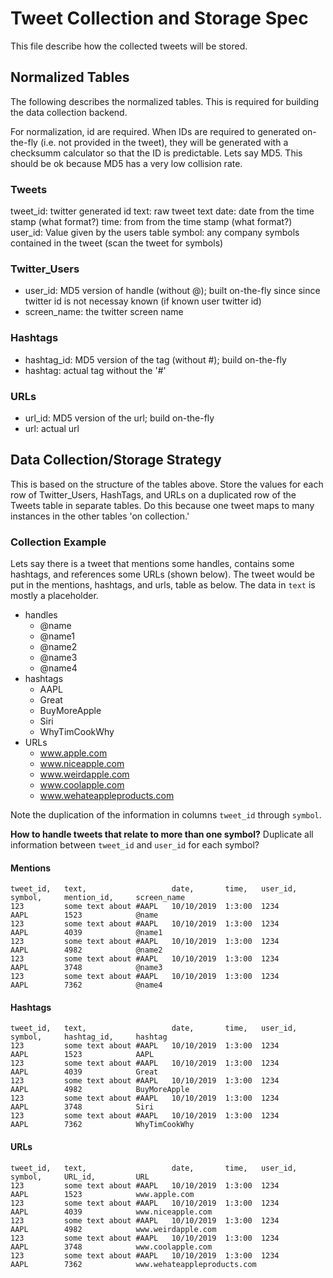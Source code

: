 # Tweet Collection and Storage Spec

This file describe how the collected tweets will be stored.

## Normalized Tables

The following describes the normalized tables. 
This is required for building the data collection backend.

For normalization, id are required.
When IDs are required to generated on-the-fly (i.e. not provided in the tweet), 
they will be generated with a checksumm calculator so that the ID is predictable.
Lets say MD5. 
This should be ok because MD5 has a very low collision rate.

### Tweets

tweet_id: twitter generated id
text: raw tweet text
date: date from the time stamp (what format?)
time: from from the time stamp (what format?)
user_id: Value given by the users table
symbol: any company symbols contained in the tweet (scan the tweet for symbols)

### Twitter_Users

* user_id: MD5 version of handle (without @); built on-the-fly since since twitter id is not necessay known (if known user twitter id)
* screen_name: the twitter screen name


### Hashtags

* hashtag_id: MD5 version of the tag (without #); build on-the-fly
* hashtag: actual tag without the '#'

### URLs

* url_id: MD5 version of the url; build on-the-fly
* url: actual url

## Data Collection/Storage Strategy

This is based on the structure of the tables above.
Store the values for each row of Twitter_Users, HashTags, and URLs on a duplicated row of the Tweets table in separate tables.
Do this because one tweet maps to many instances in the other tables 'on collection.'

### Collection Example

Lets say there is a tweet that mentions some handles,
contains some hashtags,
and references some URLs (shown below).
The tweet would be put in the mentions, hashtags, and urls, table as below.
The data in `text` is mostly a placeholder.

* handles
  * @name
  * @name1
  * @name2
  * @name3
  * @name4
* hashtags
  * AAPL
  * Great
  * BuyMoreApple
  * Siri
  * WhyTimCookWhy
* URLs
  * www.apple.com
  * www.niceapple.com
  * www.weirdapple.com
  * www.coolapple.com
  * www.wehateappleproducts.com

Note the duplication of the information in columns `tweet_id` through `symbol`.

**How to handle tweets that relate to more than one symbol?**
Duplicate all information between `tweet_id` and `user_id` for each symbol?

#### Mentions

```
tweet_id,   text,                   date,       time,   user_id,    symbol,     mention_id,     screen_name
123         some text about #AAPL   10/10/2019  1:3:00  1234        AAPL        1523            @name      
123         some text about #AAPL   10/10/2019  1:3:00  1234        AAPL        4039            @name1     
123         some text about #AAPL   10/10/2019  1:3:00  1234        AAPL        4982            @name2     
123         some text about #AAPL   10/10/2019  1:3:00  1234        AAPL        3748            @name3     
123         some text about #AAPL   10/10/2019  1:3:00  1234        AAPL        7362            @name4     
```

#### Hashtags

```
tweet_id,   text,                   date,       time,   user_id,    symbol,     hashtag_id,     hashtag
123         some text about #AAPL   10/10/2019  1:3:00  1234        AAPL        1523            AAPL    
123         some text about #AAPL   10/10/2019  1:3:00  1234        AAPL        4039            Great     
123         some text about #AAPL   10/10/2019  1:3:00  1234        AAPL        4982            BuyMoreApple    
123         some text about #AAPL   10/10/2019  1:3:00  1234        AAPL        3748            Siri 
123         some text about #AAPL   10/10/2019  1:3:00  1234        AAPL        7362            WhyTimCookWhy
```

#### URLs

```
tweet_id,   text,                   date,       time,   user_id,    symbol,     URL_id,         URL
123         some text about #AAPL   10/10/2019  1:3:00  1234        AAPL        1523            www.apple.com      
123         some text about #AAPL   10/10/2019  1:3:00  1234        AAPL        4039            www.niceapple.com
123         some text about #AAPL   10/10/2019  1:3:00  1234        AAPL        4982            www.weirdapple.com
123         some text about #AAPL   10/10/2019  1:3:00  1234        AAPL        3748            www.coolapple.com
123         some text about #AAPL   10/10/2019  1:3:00  1234        AAPL        7362            www.wehateappleproducts.com
```
